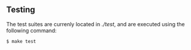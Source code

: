 

## Testing

The test suites are currenly located in _./test_, and
are executed using the following command:

    $ make test
